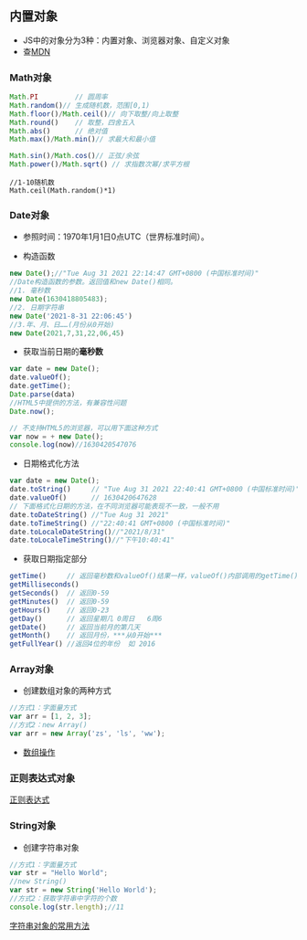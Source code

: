 ## 内置对象

+ JS中的对象分为3种：内置对象、浏览器对象、自定义对象
+ 查[MDN](https://developer.mozilla.org/zh-CN/)

### Math对象

```js
Math.PI			// 圆周率
Math.random()// 生成随机数，范围[0,1)
Math.floor()/Math.ceil()// 向下取整/向上取整
Math.round()	// 取整，四舍五入
Math.abs()		// 绝对值
Math.max()/Math.min()// 求最大和最小值

Math.sin()/Math.cos()// 正弦/余弦
Math.power()/Math.sqrt() // 求指数次幂/求平方根
```

```
//1-10随机数
Math.ceil(Math.random()*1)
```



### Date对象

+ 参照时间：1970年1月1日0点UTC（世界标准时间）。

+ 构造函数

```js
new Date();//"Tue Aug 31 2021 22:14:47 GMT+0800 (中国标准时间)"
//Date构造函数的参数。返回值和new Date()相同。
//1. 毫秒数
new Date(1630418805483);
//2. 日期字符串
new Date('2021-8-31 22:06:45')
//3.年、月、日……(月份从0开始)
new Date(2021,7,31,22,06,45)
```

+ 获取当前日期的**毫秒数**

```js
var date = new Date();
date.valueOf();
date.getTime();
Date.parse(data)
//HTML5中提供的方法，有兼容性问题
Date.now();

// 不支持HTML5的浏览器，可以用下面这种方式
var now = + new Date();	
console.log(now)//1630420547076	
```

- 日期格式化方法

```javascript
var date = new Date();
date.toString()		// "Tue Aug 31 2021 22:40:41 GMT+0800 (中国标准时间)"
date.valueOf()		// 1630420647628
// 下面格式化日期的方法，在不同浏览器可能表现不一致，一般不用
date.toDateString() //"Tue Aug 31 2021"
date.toTimeString() //"22:40:41 GMT+0800 (中国标准时间)"
date.toLocaleDateString()//"2021/8/31"
date.toLocaleTimeString()//"下午10:40:41"
```

- 获取日期指定部分

```javascript
getTime()  	  // 返回毫秒数和valueOf()结果一样，valueOf()内部调用的getTime()
getMilliseconds() 
getSeconds()  // 返回0-59
getMinutes()  // 返回0-59
getHours()    // 返回0-23
getDay()      // 返回星期几 0周日   6周6
getDate()     // 返回当前月的第几天
getMonth()    // 返回月份，***从0开始***
getFullYear() //返回4位的年份  如 2016
```

### Array对象

+ 创建数组对象的两种方式

```js
//方式1：字面量方式
var arr = [1, 2, 3];
//方式2：new Array()
var arr = new Array('zs', 'ls', 'ww');
```

+ [数组操作]()

### 正则表达式对象 

[正则表达式]()

### String对象

- 创建字符串对象

```javascript
//方式1：字面量方式
var str = "Hello World";
//new String()
var str = new String('Hello World');
//方式2：获取字符串中字符的个数
console.log(str.length);//11
```

[字符串对象的常用方法]()

